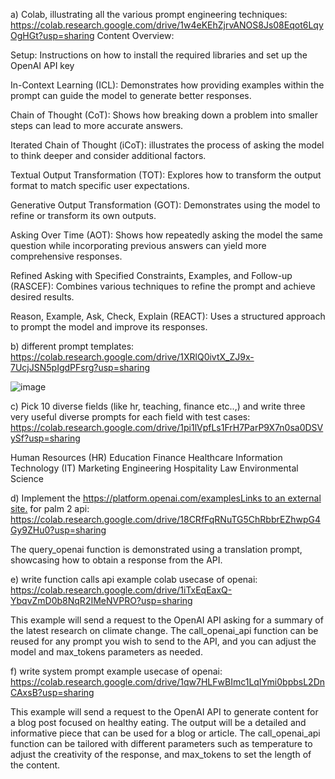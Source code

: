 a) Colab, illustrating all the various prompt engineering techniques: https://colab.research.google.com/drive/1w4eKEhZjrvANOS8Js08Eqot6LqyOgHGt?usp=sharing
Content Overview:

Setup: Instructions on how to install the required libraries and set up the OpenAI API key

In-Context Learning (ICL): Demonstrates how providing examples within the prompt can guide the model to generate better responses.

Chain of Thought (CoT): Shows how breaking down a problem into smaller steps can lead to more accurate answers.

Iterated Chain of Thought (iCoT): illustrates the process of asking the model to think deeper and consider additional factors.

Textual Output Transformation (TOT): Explores how to transform the output format to match specific user expectations.

Generative Output Transformation (GOT): Demonstrates using the model to refine or transform its own outputs.

Asking Over Time (AOT): Shows how repeatedly asking the model the same question while incorporating previous answers can yield more comprehensive responses.

Refined Asking with Specified Constraints, Examples, and Follow-up (RASCEF): Combines various techniques to refine the prompt and achieve desired results.

Reason, Example, Ask, Check, Explain (REACT): Uses a structured approach to prompt the model and improve its responses.



b) different prompt templates: https://colab.research.google.com/drive/1XRlQ0ivtX_ZJ9x-7UcjJSN5pIgdPFsrg?usp=sharing

![image](https://github.com/ravitejareddy-dodda/297-Special-Topics/assets/112537198/c942c5d9-a9fc-4aea-a46f-17c6bdc35306)

c) Pick 10 diverse fields (like hr, teaching, finance etc..,) and write three very useful diverse prompts for each field with test cases: https://colab.research.google.com/drive/1pi1lVpfLs1FrH7ParP9X7n0sa0DSVySf?usp=sharing

Human Resources (HR)
Education
Finance
Healthcare
Information Technology (IT)
Marketing
Engineering
Hospitality
Law
Environmental Science

d) Implement the [https://platform.openai.com/examplesLinks to an external site.](https://platform.openai.com/examples) for palm 2 api: https://colab.research.google.com/drive/18CRfFqRNuTG5ChRbbrEZhwpG4Gy9ZHu0?usp=sharing

The query_openai function is demonstrated using a translation prompt, showcasing how to obtain a response from the API.

e) write function calls api example colab usecase of openai: https://colab.research.google.com/drive/1iTxEqEaxQ-YbqvZmD0b8NqR2IMeNVPRO?usp=sharing

This example will send a request to the OpenAI API asking for a summary of the latest research on climate change. The call_openai_api function can be reused for any prompt you wish to send to the API, and you can adjust the model and max_tokens parameters as needed.

f) write system prompt example usecase of openai:  https://colab.research.google.com/drive/1qw7HLFwBImc1LqIYmi0bpbsL2DnCAxsB?usp=sharing

This example will send a request to the OpenAI API to generate content for a blog post focused on healthy eating. The output will be a detailed and informative piece that can be used for a blog or article. The call_openai_api function can be tailored with different parameters such as temperature to adjust the creativity of the response, and max_tokens to set the length of the content.




